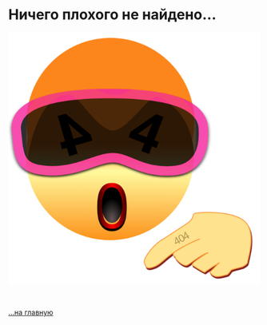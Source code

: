 
<div class="navi"><nav id="navi"><!-- js --></nav></div>

# Ничего плохого не найдено…

<span id="img-e404" class="img e404" onclick="imgResize(100)"><a href="/">![img](assets/svg/e404.svg)</a></span>


<br>

[…на главную](/)

<br>


<!-- ![img](assets/svg/comp-end.svg) -->

<script src="/assets/js/navi.js"></script>